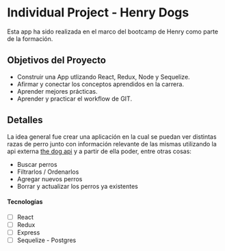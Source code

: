 # Individual Project - Henry Dogs

Esta app ha sido realizada en el marco del bootcamp de Henry como parte de la formación.

## Objetivos del Proyecto

- Construir una App utlizando React, Redux, Node y Sequelize.
- Afirmar y conectar los conceptos aprendidos en la carrera.
- Aprender mejores prácticas.
- Aprender y practicar el workflow de GIT.

## Detalles

La idea general fue crear una aplicación en la cual se puedan ver distintas razas de perro junto con información relevante de las mismas utilizando la api externa [the dog api](https://thedogapi.com/) y a partir de ella poder, entre otras cosas:

- Buscar perros
- Filtrarlos / Ordenarlos
- Agregar nuevos perros
- Borrar y actualizar los perros ya existentes

#### Tecnologías 

- [ ] React
- [ ] Redux
- [ ] Express
- [ ] Sequelize - Postgres
